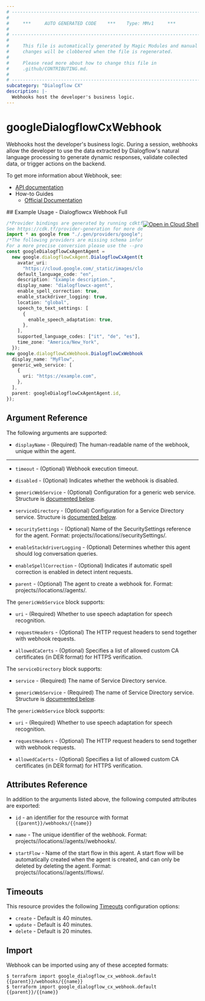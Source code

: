 ```yaml
---
# ----------------------------------------------------------------------------
#
#     ***     AUTO GENERATED CODE    ***    Type: MMv1     ***
#
# ----------------------------------------------------------------------------
#
#     This file is automatically generated by Magic Modules and manual
#     changes will be clobbered when the file is regenerated.
#
#     Please read more about how to change this file in
#     .github/CONTRIBUTING.md.
#
# ----------------------------------------------------------------------------
subcategory: "Dialogflow CX"
description: |-
  Webhooks host the developer's business logic.
---
```


# googleDialogflowCxWebhook

Webhooks host the developer's business logic. During a session, webhooks allow the developer to use the data extracted by Dialogflow's natural language processing to generate dynamic responses, validate collected data, or trigger actions on the backend.

To get more information about Webhook, see:

* [API documentation](https://cloud.google.com/dialogflow/cx/docs/reference/rest/v3/projects.locations.agents.webhooks)
* How-to Guides
  * [Official Documentation](https://cloud.google.com/dialogflow/cx/docs)

<div class = "oics-button" style="float: right; margin: 0 0 -15px">
  <a href="https://console.cloud.google.com/cloudshell/open?cloudshell_git_repo=https%3A%2F%2Fgithub.com%2Fterraform-google-modules%2Fdocs-examples.git&cloudshell_working_dir=dialogflowcx_webhook_full&cloudshell_image=gcr.io%2Fgraphite-cloud-shell-images%2Fterraform%3Alatest&open_in_editor=main.tf&cloudshell_print=.%2Fmotd&cloudshell_tutorial=.%2Ftutorial.md" target="_blank">
    <img alt="Open in Cloud Shell" src="//gstatic.com/cloudssh/images/open-btn.svg" style="max-height: 44px; margin: 32px auto; max-width: 100%;">
  </a>
</div>
## Example Usage - Dialogflowcx Webhook Full

```typescript
/*Provider bindings are generated by running cdktf get.
See https://cdk.tf/provider-generation for more details.*/
import * as google from "./.gen/providers/google";
/*The following providers are missing schema information and might need manual adjustments to synthesize correctly: google.
For a more precise conversion please use the --provider flag in convert.*/
const googleDialogflowCxAgentAgent =
  new google.dialogflowCxAgent.DialogflowCxAgent(this, "agent", {
    avatar_uri:
      "https://cloud.google.com/_static/images/cloud/icons/favicons/onecloud/super_cloud.png",
    default_language_code: "en",
    description: "Example description.",
    display_name: "dialogflowcx-agent",
    enable_spell_correction: true,
    enable_stackdriver_logging: true,
    location: "global",
    speech_to_text_settings: [
      {
        enable_speech_adaptation: true,
      },
    ],
    supported_language_codes: ["it", "de", "es"],
    time_zone: "America/New_York",
  });
new google.dialogflowCxWebhook.DialogflowCxWebhook(this, "basic_webhook", {
  display_name: "MyFlow",
  generic_web_service: [
    {
      uri: "https://example.com",
    },
  ],
  parent: googleDialogflowCxAgentAgent.id,
});

```

## Argument Reference

The following arguments are supported:

* `displayName` -
  (Required)
  The human-readable name of the webhook, unique within the agent.

***

*   `timeout` -
    (Optional)
    Webhook execution timeout.

*   `disabled` -
    (Optional)
    Indicates whether the webhook is disabled.

*   `genericWebService` -
    (Optional)
    Configuration for a generic web service.
    Structure is [documented below](#nested_generic_web_service).

*   `serviceDirectory` -
    (Optional)
    Configuration for a Service Directory service.
    Structure is [documented below](#nested_service_directory).

*   `securitySettings` -
    (Optional)
    Name of the SecuritySettings reference for the agent. Format: projects/<Project ID>/locations/<Location ID>/securitySettings/<Security Settings ID>.

*   `enableStackdriverLogging` -
    (Optional)
    Determines whether this agent should log conversation queries.

*   `enableSpellCorrection` -
    (Optional)
    Indicates if automatic spell correction is enabled in detect intent requests.

*   `parent` -
    (Optional)
    The agent to create a webhook for.
    Format: projects/<Project ID>/locations/<Location ID>/agents/<Agent ID>.

<a name="nested_generic_web_service"></a>The `genericWebService` block supports:

*   `uri` -
    (Required)
    Whether to use speech adaptation for speech recognition.

*   `requestHeaders` -
    (Optional)
    The HTTP request headers to send together with webhook requests.

*   `allowedCaCerts` -
    (Optional)
    Specifies a list of allowed custom CA certificates (in DER format) for HTTPS verification.

<a name="nested_service_directory"></a>The `serviceDirectory` block supports:

*   `service` -
    (Required)
    The name of Service Directory service.

*   `genericWebService` -
    (Required)
    The name of Service Directory service.
    Structure is [documented below](#nested_generic_web_service).

<a name="nested_generic_web_service"></a>The `genericWebService` block supports:

*   `uri` -
    (Required)
    Whether to use speech adaptation for speech recognition.

*   `requestHeaders` -
    (Optional)
    The HTTP request headers to send together with webhook requests.

*   `allowedCaCerts` -
    (Optional)
    Specifies a list of allowed custom CA certificates (in DER format) for HTTPS verification.

## Attributes Reference

In addition to the arguments listed above, the following computed attributes are exported:

*   `id` - an identifier for the resource with format `{{parent}}/webhooks/{{name}}`

*   `name` -
    The unique identifier of the webhook.
    Format: projects/<Project ID>/locations/<Location ID>/agents/<Agent ID>/webhooks/<Webhook ID>.

*   `startFlow` -
    Name of the start flow in this agent. A start flow will be automatically created when the agent is created, and can only be deleted by deleting the agent. Format: projects/<Project ID>/locations/<Location ID>/agents/<Agent ID>/flows/<Flow ID>.

## Timeouts

This resource provides the following
[Timeouts](https://developer.hashicorp.com/terraform/plugin/sdkv2/resources/retries-and-customizable-timeouts) configuration options:

* `create` - Default is 40 minutes.
* `update` - Default is 40 minutes.
* `delete` - Default is 20 minutes.

## Import

Webhook can be imported using any of these accepted formats:

```console
$ terraform import google_dialogflow_cx_webhook.default {{parent}}/webhooks/{{name}}
$ terraform import google_dialogflow_cx_webhook.default {{parent}}/{{name}}
```
